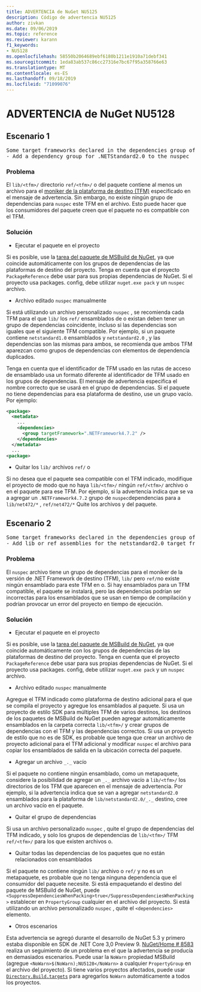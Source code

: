 ```yaml
---
title: ADVERTENCIA de NuGet NU5125
description: Código de advertencia NU5125
author: zivkan
ms.date: 09/06/2019
ms.topic: reference
ms.reviewer: karann
f1_keywords:
- NU5128
ms.openlocfilehash: 58550b2064689ebf6180b1211e1910a71debf341
ms.sourcegitcommit: 1eda83ab537c86cc27316e7bc67f95a358766e63
ms.translationtype: MT
ms.contentlocale: es-ES
ms.lasthandoff: 09/18/2019
ms.locfileid: "71099076"
---
```

# <a name="nuget-warning-nu5128"></a>ADVERTENCIA de NuGet NU5128

## <a name="scenario-1"></a>Escenario 1

<pre>Some target frameworks declared in the dependencies group of the nuspec and the lib/ref folder do not have exact matches in the other location. Consult the list of actions below:
- Add a dependency group for .NETStandard2.0 to the nuspec</pre>

### <a name="issue"></a>Problema

El `lib/<tfm>/` directorio `ref/<tfm>/` o del paquete contiene al menos un archivo para el [moniker de la plataforma de destino (TFM)](../target-frameworks.md) especificado en el mensaje de advertencia. Sin embargo, no existe ningún grupo de dependencias para `nuspec` este TFM en el archivo. Esto puede hacer que los consumidores del paquete creen que el paquete no es compatible con el TFM.

### <a name="solution"></a>Solución

* Ejecutar el paquete en el proyecto

Si es posible, use la [tarea del paquete de MSBuild de NuGet](../msbuild-targets.md), ya que coincide automáticamente con los grupos de dependencias de las plataformas de destino del proyecto. Tenga en cuenta que el proyecto `PackageReference` debe usar para sus propias dependencias de NuGet. Si el proyecto usa packages. config, debe utilizar `nuget.exe pack` y un `nuspec` archivo.

* Archivo editado `nuspec` manualmente

Si está utilizando un archivo personalizado `nuspec` , se recomienda cada TFM para el que `lib/` los `ref/` ensamblados de o existan deben tener un grupo de dependencias coincidente, incluso si las dependencias son iguales que el siguiente TFM compatible. Por ejemplo, si un paquete contiene `netstandard1.0` ensamblados y `netstandard2.0` , y las dependencias son las mismas para ambos, se recomienda que ambos TFM aparezcan como grupos de dependencias con elementos de dependencia duplicados.

Tenga en cuenta que el identificador de TFM usado en las rutas de acceso de ensamblado usa un formato diferente al identificador de TFM usado en los grupos de dependencias. El mensaje de advertencia especifica el nombre correcto que se usará en el grupo de dependencias. Si el paquete no tiene dependencias para esa plataforma de destino, use un grupo vacío. Por ejemplo:

```xml
<package>
  <metadata>
    ...
    <dependencies>
      <group targetFramework=".NETFramework4.7.2" />
    </dependencies>
  </metadata>
  ...
<package>
```

* Quitar los `lib/` archivos `ref/` o

Si no desea que el paquete sea compatible con el TFM indicado, modifique el proyecto de modo que no haya `lib/<tfm>/` ningún `ref/<tfm>/` archivo o en el paquete para ese TFM. Por ejemplo, si la advertencia indica que se va a agregar un `.NETFramework4.7.2` grupo de `nuspec`dependencias para a `lib/net472/*` , `ref/net472/*` Quite los archivos y del paquete.

## <a name="scenario-2"></a>Escenario 2

<pre>Some target frameworks declared in the dependencies group of the nuspec and the lib/ref folder do not have exact matches in the other location. Consult the list of actions below:
- Add lib or ref assemblies for the netstandard2.0 target framework</pre>

### <a name="issue"></a>Problema

El `nuspec` archivo tiene un grupo de dependencias para el moniker de la versión de .NET Framework de destino (TFM), `lib/` pero `ref/`no existe ningún ensamblado para este TFM en o. Si hay ensamblados para un TFM compatible, el paquete se instalará, pero las dependencias podrían ser incorrectas para los ensamblados que se usan en tiempo de compilación y podrían provocar un error del proyecto en tiempo de ejecución.

### <a name="solution"></a>Solución

* Ejecutar el paquete en el proyecto

Si es posible, use la [tarea del paquete de MSBuild de NuGet](../msbuild-targets.md), ya que coincide automáticamente con los grupos de dependencias de las plataformas de destino del proyecto. Tenga en cuenta que el proyecto `PackageReference` debe usar para sus propias dependencias de NuGet. Si el proyecto usa packages. config, debe utilizar `nuget.exe pack` y un `nuspec` archivo.

* Archivo editado `nuspec` manualmente

Agregue el TFM indicado como plataforma de destino adicional para el que se compila el proyecto y agregue los ensamblados al paquete. Si usa un proyecto de estilo SDK para múltiples TFM de varios destinos, los destinos de los paquetes de MSBuild de NuGet pueden agregar automáticamente ensamblados en la carpeta correcta `lib/<tfm>/` y crear grupos de dependencias con el TFM y las dependencias correctos. Si usa un proyecto de estilo que no es de SDK, es probable que tenga que crear un archivo de proyecto adicional para el TFM adicional y modificar `nuspec` el archivo para copiar los ensamblados de salida en la ubicación correcta del paquete.

* Agregar un archivo `_._` vacío

Si el paquete no contiene ningún ensamblado, como un metapaquete, considere la posibilidad de agregar un `_._` archivo vacío a `lib/<tfm>/` los directorios de los TFM que aparecen en el mensaje de advertencia. Por ejemplo, si la advertencia indica que se van a agregar `netstandard2.0` ensamblados para la plataforma de `lib/netstandard2.0/_._` destino, cree un archivo vacío en el paquete.

* Quitar el grupo de dependencias

Si usa un archivo personalizado `nuspec` , quite el grupo de dependencias del TFM indicado, y solo los grupos de dependencias de `lib/<tfm>/` TFM `ref/<tfm>/` para los que existen archivos o.

* Quitar todas las dependencias de los paquetes que no están relacionados con ensamblados

Si el paquete no contiene ningún `lib/` archivo o `ref/` y no es un metapaquete, es probable que no tenga ninguna dependencia que el consumidor del paquete necesite. Si está empaquetando el destino del paquete de MSBuild de NuGet, puede `<SuppressDependenciesWhenPacking>true</SuppressDependenciesWhenPacking>` establecer en `PropertyGroup` cualquier en el archivo del proyecto. Si está utilizando un archivo personalizado `nuspec` , quite el `<dependencies>` elemento.

* Otros escenarios

Esta advertencia se agregó durante el desarrollo de NuGet 5.3 y primero estaba disponible en SDK de .NET Core 3,0 Preview 9. [NuGet/Home # 8583](https://github.com/nuget/home/issues/8583) realiza un seguimiento de un problema en el que la advertencia se producía en demasiados escenarios. Puede usar la `NoWarn` propiedad MSBuild (agregue `<NoWarn>$(NoWarn);NU5128</NoWarn>` a cualquier `PropertyGroup` en el archivo del proyecto). Si tiene varios proyectos afectados, puede usar [`Directory.Build.targets`](/visualstudio/msbuild/customize-your-build) para agregarlos `NoWarn` automáticamente a todos los proyectos.
